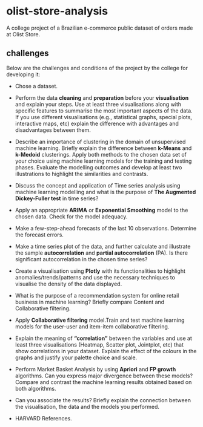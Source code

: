 # olist-store-analysis

A college project of a Brazilian e-commerce public dataset of orders made at Olist Store.

## challenges

Below are the challenges and conditions of the project by the college for developing it:

* Chose a dataset.

* Perform the data **cleaning** and **preparation** before your **visualisation** and explain your steps. Use at least three visualisations along with specific features to summarise the most important aspects of the data. If you use different visualisations (e.g., statistical graphs, special plots, interactive maps, etc) explain the difference with advantages and disadvantages between them.

* Describe an importance of clustering in the domain of unsupervised machine learning. Briefly explain the difference between **k-Means** and **k-Medoid** clusterings. Apply both methods to the chosen data set of your choice using machine learning models for the training and testing phases. Evaluate the modelling outcomes and develop at least two illustrations to highlight the similarities and contrasts.


* Discuss the concept and application of Time series analysis using machine learning modelling and what is the purpose of **The Augmented Dickey-Fuller test** in time series?

* Apply an appropriate **ARIMA** or **Exponential Smoothing** model to the chosen data. Check for the model adequacy.

* Make a few-step-ahead forecasts of the last 10 observations. Determine the forecast errors.

* Make a time series plot of the data, and further calculate and illustrate the sample **autocorrelation** and **partial autocorrelation** (PA). Is there significant autocorrelation in the chosen time series?

* Create a visualisation using **Plotly** with its functionalities to highlight anomalies/trends/patterns and use the necessary techniques to visualise the density of the data displayed.

* What is the purpose of a recommendation system for online retail business in machine learning? Briefly compare Content and Collaborative filtering.

* Apply **Collaborative filtering** model.Train and test machine learning models for the user-user and item-item collaborative filtering.

* Explain the meaning of **“correlation”** between the variables and use at least three visualisations (Heatmap, Scatter plot, Jointplot, etc) that show correlations in your dataset. Explain the effect of the colours in the graphs and justify your palette choice and scale.

* Perform Market Basket Analysis by using **Apriori** and **FP growth** algorithms. Can you express major divergence between these models? Compare and contrast the machine learning results obtained based on both algorithms.

* Can you associate the results? Briefly explain the connection between the
visualisation, the data and the models you performed.

* HARVARD References.
